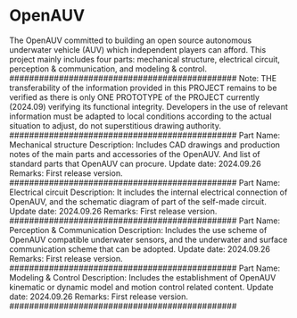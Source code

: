 # OpenAUV
The OpenAUV committed to building an open source autonomous underwater vehicle (AUV) which independent players can afford.
This project mainly includes four parts: mechanical structure, electrical circuit, perception & communication, and modeling & control.
##############################################
Note: THE transferability of the information provided in this PROJECT remains to be verified as there is only ONE PROTOTYPE of the PROJECT currently (2024.09) verifying its functional integrity. 
Developers in the use of relevant information must be adapted to local conditions according to the actual situation to adjust, do not superstitious drawing authority.
##############################################
Part Name: Mechanical structure
Description: Includes CAD drawings and production notes of the main parts and accessories of the OpenAUV. And list of standard parts that OpenAUV can procure.
Update date: 2024.09.26
Remarks: First release version.
##############################################
Part Name: Electrical circuit
Description: It includes the internal electrical connection of OpenAUV, and the schematic diagram of part of the self-made circuit.
Update date: 2024.09.26
Remarks: First release version.
##############################################
Part Name: Perception & Communication
Description: Includes the use scheme of OpenAUV compatible underwater sensors, and the underwater and surface communication scheme that can be adopted.
Update date: 2024.09.26
Remarks: First release version.
##############################################
Part Name: Modeling & Control
Description: Includes the establishment of OpenAUV kinematic or dynamic model and motion control related content.
Update date: 2024.09.26
Remarks: First release version.
##############################################
